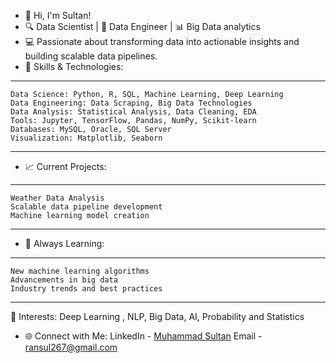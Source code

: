 - 👋 Hi, I'm Sultan!
- 🔍 Data Scientist | 🔧 Data Engineer | 📊 Big Data analytics
- 💻 Passionate about transforming data into actionable insights and building scalable data pipelines.
- 🚀 Skills & Technologies:
***
    Data Science: Python, R, SQL, Machine Learning, Deep Learning
    Data Engineering: Data Scraping, Big Data Technologies
    Data Analysis: Statistical Analysis, Data Cleaning, EDA
    Tools: Jupyter, TensorFlow, Pandas, NumPy, Scikit-learn
    Databases: MySQL, Oracle, SQL Server
    Visualization: Matplotlib, Seaborn
***
- 📈 Current Projects:
***
    Weather Data Analysis
    Scalable data pipeline development
    Machine learning model creation
***
- 🌱 Always Learning:
***
    New machine learning algorithms
    Advancements in big data
    Industry trends and best practices
***
🌟 Interests: Deep Learning , NLP, Big Data, AI, Probability and Statistics
- 🌐 Connect with Me:
LinkedIn - [Muhammad Sultan](https://www.linkedin.com/in/muhammad-sultan-2a7669304?utm_source=share&utm_campaign=share_via&utm_content=profile&utm_medium=android_app)
Email - ransul267@gmail.com
